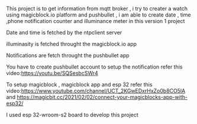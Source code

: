 This project is to get information from mqtt broker , i try to creater a watch using magicblock.io platform and pushbullet , i am able to create date , time ,phone notification counter and illuminance meter in this version 1 project

Date and time is fetched by the ntpclient server

illuminasity is fetched throught the magicblock.io app

Notifications are fetch throught the pushbullet app

You have to create pushbullet account to setup the notification refer this video:https://youtu.be/SQSesbcSWr4

To setup magicblock , magicblock app and esp 32  refer this video:https://www.youtube.com/channel/UCT_2KGwEDxrHxZo0b8CO5lA and https://magicbit.cc/2021/02/02/connect-your-magicblocks-app-with-esp32/

I used esp 32-wroom-s2 board to develop this project
